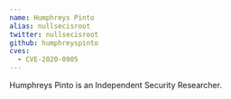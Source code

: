 ```yaml
---
name: Humphreys Pinto
alias: nullsecisroot
twitter: nullsecisroot
github: humphreyspinto
cves:
  - CVE-2020-0905
---
```

Humphreys Pinto is an Independent Security Researcher.
